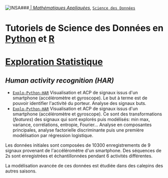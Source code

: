 ###<a href="http://www.insa-toulouse.fr/" ><img src="http://www.math.univ-toulouse.fr/~besse/Wikistat/Images/Logo_INSAvilletoulouse-RVB.png" style="float:left; max-width: 80px; display: inline" alt="INSA"/> |  [*Mathématiques Appliquées*](http://www.math.insa-toulouse.fr/fr/index.html), [`Science des Données`](http://www.math.insa-toulouse.fr/fr/enseignement.html)

# Tutoriels de Science des Données en [Python](https://www.python.org/) et [R](href="https://cran.r-project.org/)
# [Exploration Statistique](\http://wikistat.fr)

## *Human activity recognition (HAR)*
- [`Explo-Python-HAR`](https://github.com/wikistat/Exploration/blob/master/HumanActivityrecognition/Explo-Python-Har-brutes.ipynb) Visualisation et ACP de signaux issus d'un smartphone  (accéléromètre et gyroscope). Le but à terme est de pouvoir identifier l'activité du porteur. Analyse des signaux buts.
- [`Explo-Python-HAR`](https://github.com/wikistat/Exploration/blob/master/HumanActivityrecognition/Explo-Python-Har-metier.ipynb) Visualisation et ACP de signaux issus d'un smartphone  (accéléromètre et gyroscope). Ce sont des transformations (*features*) des signaux qui sont explorés puis modélisés: min max, variance, corrélations, entropie, Fourier... Analyse en composantes principales, analyse factorielle discriminante puis une première modélisation par régression logistique.

Les données initiales sont composées de 10300 enregistrements de 9 signaux provenant de l'accéléromètre d'un smartphone. Des séquences de 2s sont enregistrées et échantillonnées pendant 6 activités différentes.

La modélisation avancée de ces données est étudiée dans des calepins des autres saisons.


